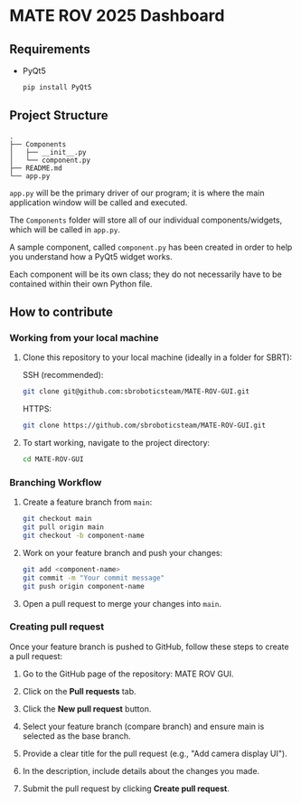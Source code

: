 # MATE ROV 2025 Dashboard

## Requirements
- PyQt5
    ```bash
    pip install PyQt5
    ```

## Project Structure
```
.
├── Components
│   ├── __init__.py
│   └── component.py
├── README.md
└── app.py
```
`app.py` will be the primary driver of our program; it is where the main application window will be called and executed. 

The `Components` folder will store all of our individual components/widgets, which will be called in `app.py`. 

A sample component, called `component.py` has been created in order to help you understand how a PyQt5 widget works.

Each component will be its own class; they do not necessarily have to be contained within their own Python file.

## How to contribute

### Working from your local machine
1. Clone this repository to your local machine (ideally in a folder for SBRT): 

    SSH (recommended):
    ```bash
    git clone git@github.com:sbroboticsteam/MATE-ROV-GUI.git 
    ```
    HTTPS:
    ```bash
    git clone https://github.com/sbroboticsteam/MATE-ROV-GUI.git
    ```

2. To start working, navigate to the project directory:
    ```bash
    cd MATE-ROV-GUI
    ```

### Branching Workflow
1. Create a feature branch from `main`:
   ```bash
   git checkout main
   git pull origin main
   git checkout -b component-name
   ```

2. Work on your feature branch and push your changes:
   ```bash
   git add <component-name>
   git commit -m "Your commit message"
   git push origin component-name
   ```

3. Open a pull request to merge your changes into `main`.

### Creating pull request

Once your feature branch is pushed to GitHub, follow these steps to create a pull request:

1. Go to the GitHub page of the repository: MATE ROV GUI.

2. Click on the **Pull requests** tab.

3. Click the **New pull request** button.

4. Select your feature branch (compare branch) and ensure main is selected as the base branch.

5. Provide a clear title for the pull request (e.g., "Add camera display UI").

6. In the description, include details about the changes you made.

7. Submit the pull request by clicking **Create pull request**.